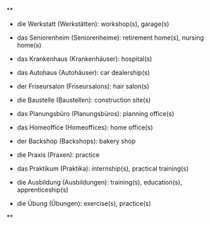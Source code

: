 **

- die Werkstatt (Werkstätten): workshop(s), garage(s)
    
- das Seniorenheim (Seniorenheime): retirement home(s), nursing home(s)
    
- das Krankenhaus (Krankenhäuser): hospital(s)
    
- das Autohaus (Autohäuser): car dealership(s)
    
- der Friseursalon (Friseursalons): hair salon(s)
    
- die Baustelle (Baustellen): construction site(s)
    
- das Planungsbüro (Planungsbüros): planning office(s)
    
- das Homeoffice (Homeoffices): home office(s)
    
- der Backshop (Backshops): bakery shop
    
- die Praxis (Praxen): practice
    
- das Praktikum (Praktika): internship(s), practical training(s)
    
- die Ausbildung (Ausbildungen): training(s), education(s), apprenticeship(s)
    
- die Übung (Übungen): exercise(s), practice(s)
    

**
